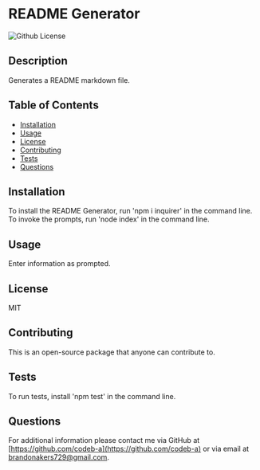 # README Generator
![Github License](https://img.shields.io/badge/License-MIT-yellow.svg)
## Description
Generates a README markdown file.
## Table of Contents
* [Installation](#Installation)
* [Usage](#Usage)
* [License](#License)
* [Contributing](#Contributing)
* [Tests](#Tests)
* [Questions](#Questions)
## Installation
To install the README Generator, run 'npm i inquirer' in the command line. To invoke the prompts, run 'node index' in the command line.
## Usage
Enter information as prompted.
## License
MIT
## Contributing
This is an open-source package that anyone can contribute to.
## Tests
To run tests, install 'npm test' in the command line.
## Questions
For additional information please contact me via GitHub at [https://github.com/codeb-a](https://github.com/codeb-a) or via email at [brandonakers729@gmail.com](mailto:brandonakers729@gmail.com?subject=[GitHub]%README%Generator).